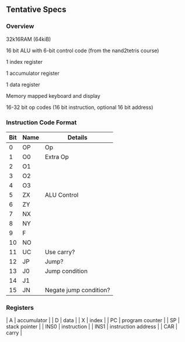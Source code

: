## Tentative Specs

### Overview

32k16RAM (64kiB)

16 bit ALU with 6-bit control code (from the nand2tetris course)

1 index register

1 accumulator register

1 data register

Memory mapped keyboard and display

16-32 bit op codes (16 bit instruction, optional 16 bit address)

### Instruction Code Format

| **Bit** | **Name** | **Details**    |
|-----|------|------------------------|
| 0   | OP   | Op                     |
| 1   | O0   | Extra Op               |
| 2   | O1   |                        |
| 3   | O2   |                        |
| 4   | O3   |                        |
| 5   | ZX   | ALU Control            |
| 6   | ZY   |                        |
| 7   | NX   |                        |
| 8   | NY   |                        |
| 9   | F    |                        |
| 10  | NO   |                        |
| 11  | UC   | Use carry?             |
| 12  | JP   | Jump?                  |
| 13  | J0   | Jump condition         |
| 14  | J1   |                        |
| 15  | JN   | Negate jump condition? |

### Registers

| A         | accumulator         |
| D         | data                |
| X         | index               |
| PC        | program counter     |
| SP        | stack pointer       |
| INS0      | instruction         |
| INS1      | instruction address |
| CAR       | carry               |